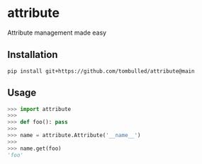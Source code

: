 # attribute
Attribute management made easy

## Installation
```console
pip install git+https://github.com/tombulled/attribute@main
```

## Usage
```python
>>> import attribute
>>>
>>> def foo(): pass
>>>
>>> name = attribute.Attribute('__name__')
>>>
>>> name.get(foo)
'foo'
```
